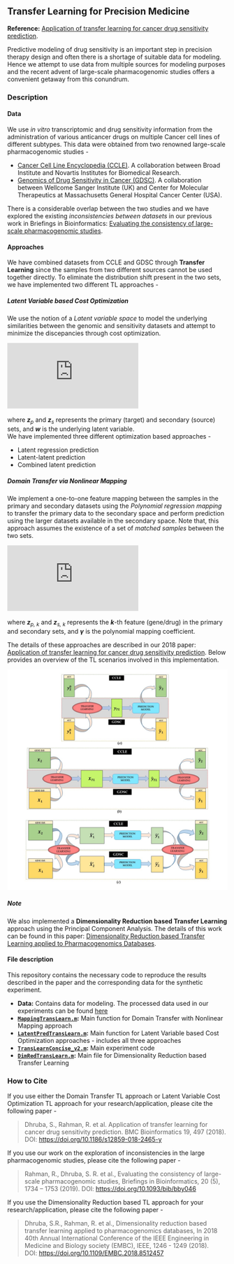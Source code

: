## Transfer Learning for Precision Medicine  

**Reference:** [Application of transfer learning for cancer drug sensitivity prediction](https://bmcbioinformatics.biomedcentral.com/articles/10.1186/s12859-018-2465-y).  

Predictive modeling of drug sensitivity is an important step in precision therapy design and often there is a shortage of suitable data for modeling. Hence we attempt to use data from multiple sources for modeling purposes and the recent advent of large-scale pharmacogenomic studies offers a convenient getaway from this conundrum.  


### Description

#### Data
We use *in vitro* transcriptomic and drug sensitivity information from the administration of various anticancer drugs on multiple Cancer cell lines of different subtypes. This data were obtained from two renowned large-scale pharmacogenomic studies - 
   * [Cancer Cell Line Encyclopedia (CCLE)](https://portals.broadinstitute.org/ccle/about/). A collaboration between Broad Institute and Novartis Institutes for Biomedical Research.
   * [Genomics of Drug Sensitivity in Cancer (GDSC)](https://www.cancerrxgene.org/about). A collaboration between Wellcome Sanger Institute (UK) and Center for Molecular Therapeutics at Massachusetts General Hospital Cancer Center (USA). 

There is a considerable overlap between the two studies and we have explored the existing *inconsistencies between datasets* in our previous work in Briefings in Bioinformatics: [Evaluating the consistency of large-scale pharmacogenomic studies](https://academic.oup.com/bib/article-abstract/20/5/1734/5034074). 


#### Approaches
We have combined datasets from CCLE and GDSC through **Transfer Learning** since the samples from two different sources cannot be used together directly. To eliminate the distribution shift present in the two sets, we have implemented two different TL approaches - 

##### Latent Variable based Cost Optimization
We use the notion of a *Latent variable space* to model the underlying similarities between the genomic and sensitivity datasets and attempt to minimize the discepancies through cost optimization.  
     
![lvco_eqn](https://latex.codecogs.com/svg.latex?%5Cinline%20%5Clarge%20%5Cboldsymbol%7Bw%7D%20%3D%20c_0%20&plus;%20c_p%20%5Cboldsymbol%7Bz%7D_p%20&plus;%20c_s%20%5Cboldsymbol%7Bz%7D_s%20&plus;%20%5Cboldsymbol%7B%5Cvarepsilon%7D%2C%20%5Cqquad%20%5Csum_i%20%7Bc_i%7D%20%3D%201)  
     
where <i><b>z</b><sub>p</sub></i> and <i><b>z</b><sub>s</sub></i> represents the primary (target) and secondary (source) sets, and <i><b>w</b></i> is the underlying latent variable.  
We have implemented three different optimization based approaches - 
  * Latent regression prediction
  * Latent-latent prediction
  * Combined latent prediction


##### Domain Transfer _via_ Nonlinear Mapping
We implement a one-to-one feature mapping between the samples in the primary and secondary datasets using the *Polynomial regression mapping* to transfer the primary data to the secondary space and perform prediction using the larger datasets available in the secondary space. Note that, this approach assumes the existence of a set of *matched samples* between the two sets. 
     
![dtnm_eqn](https://latex.codecogs.com/svg.latex?%5Cinline%20%5Clarge%20%5Cboldsymbol%7Bz%7D_%7Bs%2C%20k%7D%20%3D%20%5Cboldsymbol%7B%5Cgamma%7D_%7Bp%7D%5E%7B%28k%29%7D%20%5Cboldsymbol%7Bz%7D_%7Bp%2C%20k%7D%20&plus;%20%5Cboldsymbol%7B%5Cvarepsilon%7D%5E%7B%28k%29%7D)  
     
where <i><b>z</b><sub>p, k</sub></i> and <i><b>z</b><sub>s, k</sub></i> represents the <i><b>k</b></i>-th feature (gene/drug) in the primary and secondary sets, and <i><b>γ</b></i> is the polynomial mapping coefficient.      

The details of these approaches are described in our 2018 paper: [Application of transfer learning for cancer drug sensitivity prediction](https://bmcbioinformatics.biomedcentral.com/articles/10.1186/s12859-018-2465-y). Below provides an overview of the TL scenarios involved in this implementation. 

![TL_summary](https://github.com/dhruba018/Transfer_Learning_Precision_Medicine/blob/master/TLsummary.jpg)

##### Note
We also implemented a **Dimensionality Reduction based Transfer Learning** approach using the Principal Component Analysis. The details of this work can be found in this paper: [Dimensionality Reduction based Transfer Learning applied to Pharmacogenomics Databases](https://ieeexplore.ieee.org/abstract/document/8512457). 


#### File description
This repository contains the necessary code to reproduce the results described in the paper and the corresponding data for the synthetic experiment.  
  * **Data:** Contains data for modeling. The processed data used in our experiments can be found [here](https://www.dropbox.com/sh/x7o65bv5gtsw5h4/AAAgUVnkKwlCXDHaVjHRUUuEa?dl=0)
  * **[`MappingTransLearn.m`](https://github.com/dhruba018/Transfer_Learning_Precision_Medicine/blob/master/MappingTransLearn.m):** Main function for Domain Transfer with Nonlinear Mapping approach 
  * **[`LatentPredTransLearn.m`](https://github.com/dhruba018/Transfer_Learning_Precision_Medicine/blob/master/LatentPredTransLearn.m):** Main function for Latent Variable based Cost Optimization approaches - includes all three approaches 
  * **[`TransLearnConcise_v2.m`](https://github.com/dhruba018/Transfer_Learning_Precision_Medicine/blob/master/TransLearnConcise_v2.m):** Main experiment code  
  * **[`DimRedTransLearn.m`](https://github.com/dhruba018/Dose_time_Response_Recursive_Model/blob/master/DimRedTransLearn.m):** Main file for Dimensionality Reduction based Transfer Learning  


### How to Cite
If you use either the Domain Transfer TL approach or Latent Variable Cost Optimization TL approach for your research/application, please cite the following paper - 
  > Dhruba, S., Rahman, R. et al. Application of transfer learning for cancer drug sensitivity prediction. BMC Bioinformatics 19, 497 (2018). 
    DOI: https://doi.org/10.1186/s12859-018-2465-y


If you use our work on the exploration of inconsistencies in the large pharmacogenomic studies, please cite the following paper - 
  > Rahman, R., Dhruba, S. R. et al., Evaluating the consistency of large-scale pharmacogenomic studies, Briefings in Bioinformatics, 20 (5), 1734 – 1753 (2019). 
    DOI: https://doi.org/10.1093/bib/bby046


If you use the Dimensionality Reduction based TL approach for your research/application, please cite the following paper - 
  > Dhruba, S.R., Rahman, R. et al., Dimensionality reduction based transfer learning applied to pharmacogenomics databases, In 2018 40th Annual International Conference of the IEEE Engineering in Medicine and Biology society (EMBC), IEEE, 1246 - 1249 (2018).  
    DOI: https://doi.org/10.1109/EMBC.2018.8512457
